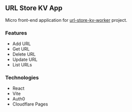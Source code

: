 ## URL Store KV App

Micro front-end application for [url-store-kv-worker](https://github.com/BRAVO68WEB/url-store-kv-worker) project.

### Features

- Add URL
- Get URL
- Delete URL
- Update URL
- List URLs

### Technologies

- React
- Vite
- Auth0
- Cloudflare Pages